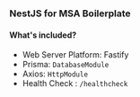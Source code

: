 ### NestJS for MSA Boilerplate
#### What's included?
- Web Server Platform: Fastify
- Prisma: `DatabaseModule`
- Axios: `HttpModule`
- Health Check : `/healthcheck`